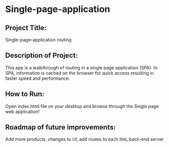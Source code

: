 # Single-page-application
## Project Title: 

Single-page-application routing

## Description of Project:

This app is a walkthrough of routing in a single page application (SPA). In SPA, information is cached on the browser for quick access resulting in faster speed and performance. 

## How to Run:

Open index.html file on your desktop and browse through the Single page web application!

## Roadmap of future improvements:

Add more products, changes to UI, add routes to each link, back-end server
